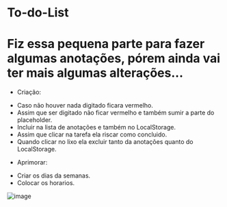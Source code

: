 # To-do-List
# Fiz essa pequena parte para fazer algumas anotações, pórem ainda vai ter mais algumas alterações...


* Criação: 
 - Caso não houver nada digitado ficara vermelho.
 - Assim que ser digitado não ficar vermelho e também sumir a parte do placeholder.
 - Incluir na lista de anotações e também no LocalStorage.
 - Assim que clicar na tarefa ela riscar como concluido.
 - Quando clicar no lixo ela excluir tanto da anotações quanto do LocalStorage.
 
* Aprimorar: 
- Criar os dias da semanas.
- Colocar os horarios.

![image](https://user-images.githubusercontent.com/90151800/183798470-cd33b302-1097-4f04-b918-2eb53f2fb95a.png)
